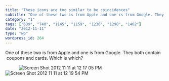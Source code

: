 ```yaml
---
title: "These icons are too similar to be coincidences"
subtitle: "One of these two is from Apple and one is from Google. They both contain coupons and cards. Which i..."
category: "1"
tags: ["639", "740", "1145", "1159", "1236", "1298", "1402"]
date: "2012-11-11"
type: "wp"
wordpress_id: 264
---
```

One of these two is from Apple and one is from Google. They both contain  coupons and cards. Which is which?

           ![Screen Shot 2012 11 11 at 12 17 05 PM](https://i0.wp.com/salas.com/wp-content/uploads/2012/11/0715c-screen20shot202012-11-1120at2012-17-0520pm.png?resize=90%2C86&ssl=1)   ![Screen Shot 2012 11 11 at 12 19 54 PM](https://i0.wp.com/salas.com/wp-content/uploads/2012/11/089ff-screen20shot202012-11-1120at2012-19-5420pm.png?resize=90%2C78&ssl=1)